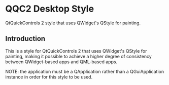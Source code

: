 # QQC2 Desktop Style

QtQuickControls 2 style that uses QWidget's QStyle for painting.

## Introduction

This is a style for QtQuickControls 2 that uses QWidget's QStyle for painting, making it possible to achieve a higher degree of consistency between QWidget-based apps and QML-based apps.

NOTE: the application must be a QApplication rather than a QGuiApplication instance in order for this style to be used.
